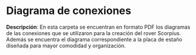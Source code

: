 # Diagrama de conexiones
**Descripción**: En esta carpeta se encuentran en formato PDF los diagramas de las conexiones que se utilizaron para la creación del rover Scorpius. Además se encuentra el diagrama correspondiente a la placa de estaño diseñada para mayor comodidad y organización.
